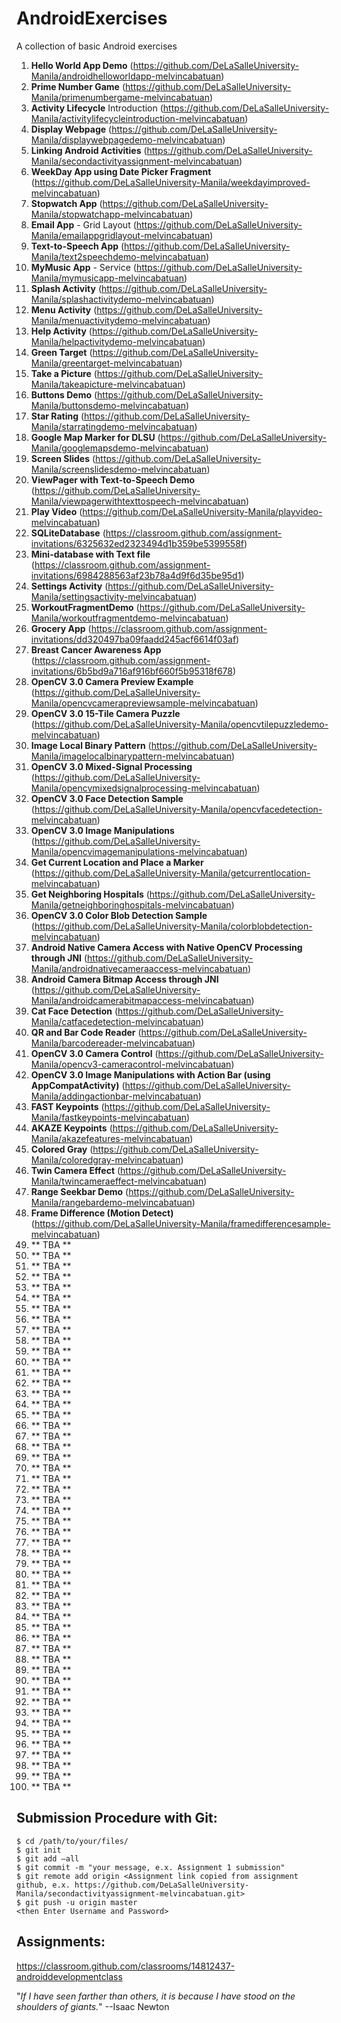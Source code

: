 # AndroidExercises

A collection of basic Android exercises

1. **Hello World App Demo** (https://github.com/DeLaSalleUniversity-Manila/androidhelloworldapp-melvincabatuan)
2. **Prime Number Game** (https://github.com/DeLaSalleUniversity-Manila/primenumbergame-melvincabatuan)
3. **Activity Lifecycle** Introduction (https://github.com/DeLaSalleUniversity-Manila/activitylifecycleintroduction-melvincabatuan)
4. **Display Webpage** (https://github.com/DeLaSalleUniversity-Manila/displaywebpagedemo-melvincabatuan)
5. **Linking Android Activities** (https://github.com/DeLaSalleUniversity-Manila/secondactivityassignment-melvincabatuan)
6. **WeekDay App using Date Picker Fragment** (https://github.com/DeLaSalleUniversity-Manila/weekdayimproved-melvincabatuan)
7. **Stopwatch App** (https://github.com/DeLaSalleUniversity-Manila/stopwatchapp-melvincabatuan)
8. **Email App** - Grid Layout (https://github.com/DeLaSalleUniversity-Manila/emailappgridlayout-melvincabatuan)
9. **Text-to-Speech App** (https://github.com/DeLaSalleUniversity-Manila/text2speechdemo-melvincabatuan)
10. **MyMusic App** - Service (https://github.com/DeLaSalleUniversity-Manila/mymusicapp-melvincabatuan)
11. **Splash Activity** (https://github.com/DeLaSalleUniversity-Manila/splashactivitydemo-melvincabatuan)
12. **Menu Activity** (https://github.com/DeLaSalleUniversity-Manila/menuactivitydemo-melvincabatuan)
13. **Help Activity** (https://github.com/DeLaSalleUniversity-Manila/helpactivitydemo-melvincabatuan)
14. **Green Target** (https://github.com/DeLaSalleUniversity-Manila/greentarget-melvincabatuan)
15. **Take a Picture** (https://github.com/DeLaSalleUniversity-Manila/takeapicture-melvincabatuan)
16. **Buttons Demo** (https://github.com/DeLaSalleUniversity-Manila/buttonsdemo-melvincabatuan)
17. **Star Rating** (https://github.com/DeLaSalleUniversity-Manila/starratingdemo-melvincabatuan)
18. **Google Map Marker for DLSU** (https://github.com/DeLaSalleUniversity-Manila/googlemapsdemo-melvincabatuan)
19. **Screen Slides** (https://github.com/DeLaSalleUniversity-Manila/screenslidesdemo-melvincabatuan)
20. **ViewPager with Text-to-Speech Demo** (https://github.com/DeLaSalleUniversity-Manila/viewpagerwithtexttospeech-melvincabatuan)
21. **Play Video** (https://github.com/DeLaSalleUniversity-Manila/playvideo-melvincabatuan)
22. **SQLiteDatabase** (https://classroom.github.com/assignment-invitations/6325632ed2323494d1b359be5399558f)
23. **Mini-database with Text file** (https://classroom.github.com/assignment-invitations/6984288563af23b78a4d9f6d35be95d1)
24. **Settings Activity** (https://github.com/DeLaSalleUniversity-Manila/settingsactivity-melvincabatuan)
25. **WorkoutFragmentDemo** (https://github.com/DeLaSalleUniversity-Manila/workoutfragmentdemo-melvincabatuan)
26. **Grocery App** (https://classroom.github.com/assignment-invitations/dd320497ba09faadd245acf6614f03af)
27. **Breast Cancer Awareness App** (https://classroom.github.com/assignment-invitations/6b5bd9a716af916bf660f5b95318f678)
28. **OpenCV 3.0 Camera Preview Example** (https://github.com/DeLaSalleUniversity-Manila/opencvcamerapreviewsample-melvincabatuan)
29. **OpenCV 3.0 15-Tile Camera Puzzle** (https://github.com/DeLaSalleUniversity-Manila/opencvtilepuzzledemo-melvincabatuan)
30. **Image Local Binary Pattern** (https://github.com/DeLaSalleUniversity-Manila/imagelocalbinarypattern-melvincabatuan)
31. **OpenCV 3.0 Mixed-Signal Processing** (https://github.com/DeLaSalleUniversity-Manila/opencvmixedsignalprocessing-melvincabatuan)  
32. **OpenCV 3.0 Face Detection Sample** (https://github.com/DeLaSalleUniversity-Manila/opencvfacedetection-melvincabatuan)
33. **OpenCV 3.0 Image Manipulations** (https://github.com/DeLaSalleUniversity-Manila/opencvimagemanipulations-melvincabatuan)
34. **Get Current Location and Place a Marker** (https://github.com/DeLaSalleUniversity-Manila/getcurrentlocation-melvincabatuan)
35. **Get Neighboring Hospitals** (https://github.com/DeLaSalleUniversity-Manila/getneighboringhospitals-melvincabatuan)
36. **OpenCV 3.0 Color Blob Detection Sample** (https://github.com/DeLaSalleUniversity-Manila/colorblobdetection-melvincabatuan)
37. **Android Native Camera Access with Native OpenCV Processing through JNI** (https://github.com/DeLaSalleUniversity-Manila/androidnativecameraaccess-melvincabatuan)
38. **Android Camera Bitmap Access through JNI** (https://github.com/DeLaSalleUniversity-Manila/androidcamerabitmapaccess-melvincabatuan)
39. **Cat Face Detection** (https://github.com/DeLaSalleUniversity-Manila/catfacedetection-melvincabatuan)
40. **QR and Bar Code Reader** (https://github.com/DeLaSalleUniversity-Manila/barcodereader-melvincabatuan)
41. **OpenCV 3.0 Camera Control** (https://github.com/DeLaSalleUniversity-Manila/opencv3-cameracontrol-melvincabatuan)
42. **OpenCV 3.0 Image Manipulations with Action Bar (using AppCompatActivity)** (https://github.com/DeLaSalleUniversity-Manila/addingactionbar-melvincabatuan)
43. **FAST Keypoints** (https://github.com/DeLaSalleUniversity-Manila/fastkeypoints-melvincabatuan)
44. **AKAZE Keypoints** (https://github.com/DeLaSalleUniversity-Manila/akazefeatures-melvincabatuan)
45. **Colored Gray** (https://github.com/DeLaSalleUniversity-Manila/coloredgray-melvincabatuan)
46. **Twin Camera Effect** (https://github.com/DeLaSalleUniversity-Manila/twincameraeffect-melvincabatuan)
47. **Range Seekbar Demo** (https://github.com/DeLaSalleUniversity-Manila/rangebardemo-melvincabatuan)
48. **Frame Difference (Motion Detect)** (https://github.com/DeLaSalleUniversity-Manila/framedifferencesample-melvincabatuan)
49. ** TBA **
50. ** TBA **
51. ** TBA **
52. ** TBA **
53. ** TBA **
54. ** TBA **
55. ** TBA **
56. ** TBA **
57. ** TBA **
58. ** TBA **
59. ** TBA **
60. ** TBA **
61. ** TBA **
62. ** TBA **
63. ** TBA **
64. ** TBA **
65. ** TBA **
66. ** TBA **
67. ** TBA **
68. ** TBA **
69. ** TBA **
70. ** TBA **
71. ** TBA **
72. ** TBA **
73. ** TBA **
74. ** TBA **
75. ** TBA **
76. ** TBA **
77. ** TBA **
78. ** TBA **
79. ** TBA **
80. ** TBA **
81. ** TBA **
82. ** TBA **
83. ** TBA **
84. ** TBA **
85. ** TBA **
86. ** TBA **
87. ** TBA **
88. ** TBA **
89. ** TBA **
90. ** TBA **
91. ** TBA **
92. ** TBA **
93. ** TBA **
94. ** TBA **
95. ** TBA **
96. ** TBA **
97. ** TBA **
98. ** TBA **
99. ** TBA **
100. ** TBA **



## Submission Procedure with Git: 

```shell
$ cd /path/to/your/files/
$ git init
$ git add –all
$ git commit -m "your message, e.x. Assignment 1 submission"
$ git remote add origin <Assignment link copied from assignment github, e.x. https://github.com/DeLaSalleUniversity-Manila/secondactivityassignment-melvincabatuan.git>
$ git push -u origin master
<then Enter Username and Password>
```


## Assignments:

https://classroom.github.com/classrooms/14812437-androiddevelopmentclass

"*If I have seen farther than others, it is because I have stood on the shoulders of giants.*" --Isaac Newton
